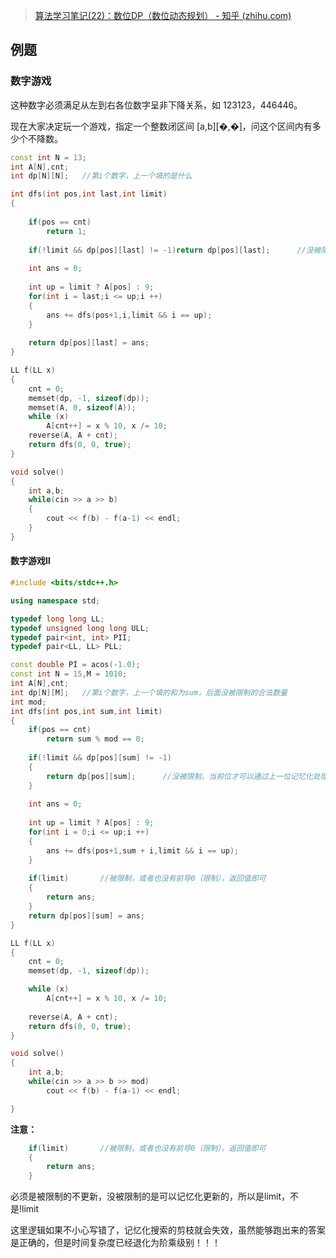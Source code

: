 > [算法学习笔记(22)：数位DP（数位动态规划） - 知乎 (zhihu.com)](https://zhuanlan.zhihu.com/p/613107701)

## 例题
### 数字游戏
这种数字必须满足从左到右各位数字呈非下降关系，如 123123，446446。

现在大家决定玩一个游戏，指定一个整数闭区间 [a,b][�,�]，问这个区间内有多少个不降数。

```cpp
const int N = 13;
int A[N],cnt;
int dp[N][N];	//第i个数字，上一个填的是什么

int dfs(int pos,int last,int limit)
{
	
	if(pos == cnt)
		return 1;
	
	if(!limit && dp[pos][last] != -1)return dp[pos][last];      //没被限制，当前位才可以通过上一位记忆化处理掉
	
	int ans = 0;
	
	int up = limit ? A[pos] : 9;
	for(int i = last;i <= up;i ++)
	{
		ans += dfs(pos+1,i,limit && i == up);
	}
	
	return dp[pos][last] = ans;
}

LL f(LL x)
{
    cnt = 0;
    memset(dp, -1, sizeof(dp));
    memset(A, 0, sizeof(A));
    while (x)
        A[cnt++] = x % 10, x /= 10;
    reverse(A, A + cnt);
    return dfs(0, 0, true);
}

void solve()
{
	int a,b;
	while(cin >> a >> b)
	{
		cout << f(b) - f(a-1) << endl;
	}
}
```
#### 数字游戏Ⅱ
```cpp
#include <bits/stdc++.h>

using namespace std;

typedef long long LL;
typedef unsigned long long ULL;
typedef pair<int, int> PII;
typedef pair<LL, LL> PLL;

const double PI = acos(-1.0);
const int N = 15,M = 1010;
int A[N],cnt;
int dp[N][M];	//第i个数字，上一个填的和为sum，后面没被限制的合法数量
int mod;
int dfs(int pos,int sum,int limit)
{
	if(pos == cnt)
		return sum % mod == 0;
	
	if(!limit && dp[pos][sum] != -1)
	{
		return dp[pos][sum];      //没被限制，当前位才可以通过上一位记忆化处理掉
	}
	
	int ans = 0;
	
	int up = limit ? A[pos] : 9;
	for(int i = 0;i <= up;i ++)
	{
    	ans += dfs(pos+1,sum + i,limit && i == up);
	}
	
	if(limit)		//被限制，或者也没有前导0（限制），返回值即可
	{
		return ans;
	}
	return dp[pos][sum] = ans;
}

LL f(LL x)
{
    cnt = 0;
    memset(dp, -1, sizeof(dp));

    while (x)
        A[cnt++] = x % 10, x /= 10;
    
    reverse(A, A + cnt);
    return dfs(0, 0, true);
}

void solve()
{
	int a,b;
	while(cin >> a >> b >> mod)
		cout << f(b) - f(a-1) << endl;

}
```

**注意：**
```cpp
	if(limit)		//被限制，或者也没有前导0（限制），返回值即可
	{
		return ans;
	}
```
必须是被限制的不更新，没被限制的是可以记忆化更新的，所以是limit，不是!limit

这里逻辑如果不小心写错了，记忆化搜索的剪枝就会失效，虽然能够跑出来的答案是正确的，但是时间复杂度已经退化为阶乘级别！！！
